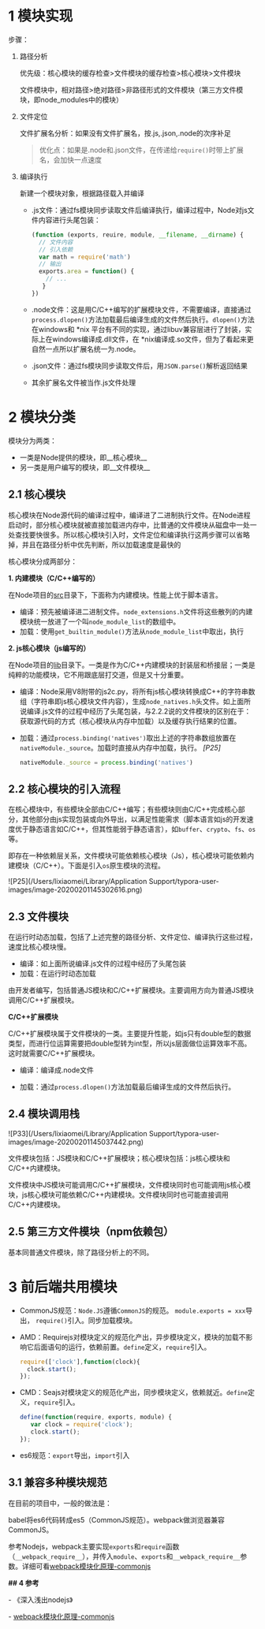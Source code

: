 # 1 模块实现

步骤：

1. 路径分析

   优先级：核心模块的缓存检查>文件模块的缓存检查>核心模块>文件模块

   文件模块中，相对路径>绝对路径>非路径形式的文件模块（第三方文件模块，即node_modules中的模块）

2. 文件定位

   文件扩展名分析：如果没有文件扩展名，按.js,.json,.node的次序补足

   > 优化点：如果是.node和.json文件，在传递给`require()`时带上扩展名，会加快一点速度

3. 编译执行

   新建一个模块对象，根据路径载入并编译

   - .js文件：通过fs模块同步读取文件后编译执行，编译过程中，Node对js文件内容进行头尾包装：

     ``` js
     (function (exports, reuire, module, __filename, __dirname) {
       // 文件内容
       // 引入依赖
       var math = require('math')
       // 输出
       exports.area = function() {
         // ...
     	}
     })
     ```

   - .node文件：这是用C/C++编写的扩展模块文件，不需要编译，直接通过`process.dlopen()`方法加载最后编译生成的文件然后执行。`dlopen()`方法在windows和 *nix 平台有不同的实现，通过libuv兼容层进行了封装，实际上在windows编译成.dll文件，在 *nix编译成.so文件，但为了看起来更自然一点所以扩展名统一为.node。

   - .json文件：通过fs模块同步读取文件后，用`JSON.parse()`解析返回结果

   - 其余扩展名文件被当作.js文件处理



# 2 模块分类

模块分为两类：

- 一类是Node提供的模块，即__核心模块__
- 另一类是用户编写的模块，即__文件模块__

## 2.1 核心模块

核心模块在Node源代码的编译过程中，编译进了二进制执行文件。在Node进程启动时，部分核心模块就被直接加载进内存中，比普通的文件模块从磁盘中一处一处查找要快很多。所以核心模块引入时，文件定位和编译执行这两步骤可以省略掉，并且在路径分析中优先判断，所以加载速度是最快的

核心模块分成两部分：

__1. 内建模块（C/C++编写的）__

在Node项目的[src](https://github.com/nodejs/node/tree/master/src)目录下，下面称为内建模块。性能上优于脚本语言。

- 编译：预先被编译进二进制文件。`node_extensions.h`文件将这些散列的内建模块统一放进了一个叫`node_module_list`的数组中。
- 加载：使用`get_builtin_module()`方法从`node_module_list`中取出，执行

__2. js核心模块（js编写的）__

在Node项目的[lib](https://github.com/nodejs/node/tree/master/lib)目录下。一类是作为C/C++内建模块的封装层和桥接层；一类是纯粹的功能模块，它不用跟底层打交道，但是又十分重要。

- 编译：Node采用V8附带的js2c.py，将所有js核心模块转换成C++的字符串数组（字符串即js核心模块文件内容），生成`node_natives.h`头文件。如上面所说编译.js文件的过程中经历了头尾包装，与2.2.2说的文件模块的区别在于：获取源代码的方式（核心模块从内存中加载）以及缓存执行结果的位置。

- 加载：通过`process.binding('natives')`取出上述的字符串数组放置在`nativeModule._source`。加载时直接从内存中加载，执行。 *[P25]*

  ``` js
  nativeModule._source = process.binding('natives')
  ```

## 2.2 核心模块的引入流程

在核心模块中，有些模块全部由C/C++编写；有些模块则由C/C++完成核心部分，其他部分由js实现包装或向外导出，以满足性能需求（脚本语言如js的开发速度优于静态语言如C/C++，但其性能弱于静态语言），如`buffer`、`crypto`、`fs`、`os`等。

即存在一种依赖层关系，文件模块可能依赖核心模块（Js），核心模块可能依赖内建模块（C/C++）。下面是引入`os`原生模块的流程。

![P25](/Users/lixiaomei/Library/Application Support/typora-user-images/image-20200201145302616.png) 

## 2.3 文件模块

在运行时动态加载，包括了上述完整的路径分析、文件定位、编译执行这些过程，速度比核心模块慢。

- 编译：如上面所说编译.js文件的过程中经历了头尾包装
- 加载：在运行时动态加载

由开发者编写，包括普通JS模块和C/C++扩展模块。主要调用方向为普通JS模块调用C/C++扩展模块。

__C/C++扩展模块__

C/C++扩展模块属于文件模块的一类。主要提升性能，如js只有double型的数据类型，而进行位运算需要把double型转为int型，所以js层面做位运算效率不高。这时就需要C/C++扩展模块。

- 编译：编译成.node文件

- 加载：通过`process.dlopen()`方法加载最后编译生成的文件然后执行。

## 2.4 模块调用栈

![P33](/Users/lixiaomei/Library/Application Support/typora-user-images/image-20200201145037442.png)

文件模块包括：JS模块和C/C++扩展模块；核心模块包括：js核心模块和C/C++内建模块。

文件模块中JS模块可能调用C/C++扩展模块，文件模块同时也可能调用js核心模块，js核心模块可能依赖C/C++内建模块。文件模块同时也可能直接调用C/C++内建模块。

## 2.5 第三方文件模块（npm依赖包）

基本同普通文件模块，除了路径分析上的不同。

# 3 前后端共用模块

- CommonJS规范：`Node.JS`遵循`CommonJS`的规范。 `module.exports = xxx`导出， `require()`引入。同步加载模块。

- AMD：Requirejs对模块定义的规范化产出，异步模块定义，模块的加载不影响它后面语句的运行，依赖前置。`define`定义，`require`引入。

  ``` js
  require(['clock'],function(clock){
    clock.start();
  });
  ```

- CMD：Seajs对模块定义的规范化产出，同步模块定义，依赖就近。`define`定义，`require`引入。

  ``` js
  define(function(require, exports, module) {
     var clock = require('clock');
     clock.start();
  });
  ```

- es6规范：`export`导出，`import`引入

## 3.1 兼容多种模块规范

在目前的项目中，一般的做法是：

babel将es6代码转成es5（CommonJS规范）。webpack做浏览器兼容CommonJS。

参考Nodejs，webpack主要实现`exports`和`require`函数（`__webpack_require__`），并传入`module`、`exports`和`__webpack_require__`参数。详细可看[webpack模块化原理-commonjs](https://segmentfault.com/a/1190000010349749)



**## 4 参考**

 \- 《深入浅出nodejs》

 \- [webpack模块化原理-commonjs](https://segmentfault.com/a/1190000010349749)